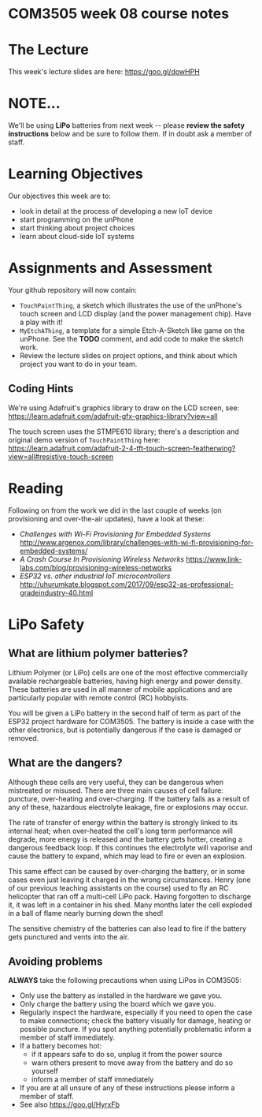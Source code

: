 COM3505 week 08 course notes
===

# The Lecture

This week's lecture slides are here: https://goo.gl/dowHPH


# NOTE...

We'll be using **LiPo** batteries from next week -- please **review the safety
instructions** below and be sure to follow them. If in doubt ask a member of
staff.


# Learning Objectives

Our objectives this week are to:

- look in detail at the process of developing a new IoT device
- start programming on the unPhone
- start thinking about project choices
- learn about cloud-side IoT systems


# Assignments and Assessment

Your github repository will now contain:

- `TouchPaintThing`, a sketch which illustrates the use of the unPhone's touch
  screen and LCD display (and the power management chip). Have a play with it!
- `MyEtchAThing`, a template for a simple Etch-A-Sketch like game on the
  unPhone. See the **TODO** comment, and add code to make the sketch work.
- Review the lecture slides on project options, and think about which project
  you want to do in your team.

## Coding Hints

We're using Adafruit's graphics library to draw on the LCD screen, see:
https://learn.adafruit.com/adafruit-gfx-graphics-library?view=all

The touch screen uses the STMPE610 library; there's a description and original
demo version of `TouchPaintThing` here:
https://learn.adafruit.com/adafruit-2-4-tft-touch-screen-featherwing?view=all#resistive-touch-screen


# Reading

Following on from the work we did in the last couple of weeks (on provisioning
and over-the-air updates), have a look at these:

- _Challenges with Wi-Fi Provisioning for Embedded Systems_
  http://www.argenox.com/library/challenges-with-wi-fi-provisioning-for-embedded-systems/
- _A Crash Course In Provisioning Wireless Networks_
  https://www.link-labs.com/blog/provisioning-wireless-networks
- _ESP32 vs. other industrial IoT microcontrollers_
  http://uhurumkate.blogspot.com/2017/09/esp32-as-professional-gradeindustry-40.html


# LiPo Safety

## What are lithium polymer batteries?

Lithium Polymer (or LiPo) cells are one of the most effective commercially
available rechargeable batteries, having high energy and power density. These
batteries are used in all manner of mobile applications and are particularly
popular with remote control (RC) hobbyists.

You will be given a LiPo battery in the second half of term as part of the
ESP32 project hardware for COM3505. The battery is inside a case with the
other electronics, but is potentially dangerous if the case is damaged or
removed.

## What are the dangers?

Although these cells are very useful, they can be dangerous when mistreated or
misused. There are three main causes of cell failure: puncture, over-heating
and over-charging. If the battery fails as a result of any of these, hazardous
electrolyte leakage, fire or explosions may occur.

The rate of transfer of energy within the battery is strongly linked to its
internal heat; when over-heated the cell's long term performance will degrade,
more energy is released and the battery gets hotter, creating a dangerous
feedback loop. If this continues the electrolyte will vaporise and cause the
battery to expand, which may lead to fire or even an explosion.

This same effect can be caused by over-charging the battery, or in some cases
even just leaving it charged in the wrong circumstances. Henry (one of our
previous teaching assistants on the course) used to fly an RC helicopter that
ran off a multi-cell LiPo pack. Having forgotten to discharge it, it was left
in a container in his shed. Many months later the cell exploded in a ball of
flame nearly burning down the shed!

The sensitive chemistry of the batteries can also lead to fire if the battery
gets punctured and vents into the air.

## Avoiding problems

**ALWAYS** take the following precautions when using LiPos in COM3505:

- Only use the battery as installed in the hardware we gave you.
- Only charge the battery using the board which we gave you.
- Regularly inspect the hardware, especially if you need to open the case to
  make connections; check the battery visually for damage, heating or possible
  puncture. If you spot anything potentially problematic inform a member of
  staff immediately.
- If a battery becomes hot:
    - if it appears safe to do so, unplug it from the power source
    - warn others present to move away from the battery and do so yourself
    - inform a member of staff immediately
- If you are at all unsure of any of these instructions please inform a member
  of staff.
- See also https://goo.gl/HyrxFb
